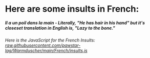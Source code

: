# Here are some insults in French:
##### Il a un poil dans la main - Literally, "He has hair in his hand" but it's closeset translation in English is, "Lazy to the bone."
###### Here is the JavaScript for the French Insults: <a href="https://raw.githubusercontent.com/pawstar-lag/Warmduscher/main/French/insults.js">raw.githubusercontent.com/pawstar-lag/Warmduscher/main/French/insults.js</a>
